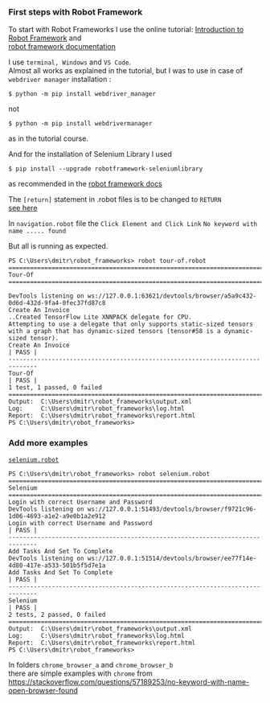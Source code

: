 ### First steps with Robot Framework 
To start with Robot Frameworks I use the online tutorial: 
[Introduction to Robot Framework](https://testautomationu.applitools.com/robot-framework-refresh/) and    
[robot framework documentation](https://docs.robotframework.org/docs)

I use ```terminal, Windows``` and ```VS Code```.    
Almost all works as explained in the tutorial, 
but I was to use in case of ```webdriver manager``` installation :    

```
$ python -m pip install webdriver_manager
```
not 
```
$ python -m pip install webdrivermanager
```
as in the tutorial course. 

And for the installation of Selenium Library I used 
```
$ pip install --upgrade robotframework-seleniumlibrary
```
as recommended in the [robot framework docs](https://docs.robotframework.org/docs/different_libraries/selenium)

The ```[return]``` statement in .robot files is to be changed to ```RETURN```   
[see here](https://github.com/robotframework/robotframework/issues/4876)


In ```navigation.robot``` file the ```Click Element and Click Link``` 
```No keyword with name ..... found```    

But all is running as expected. 
```
PS C:\Users\dmitr\robot_frameworks> robot tour-of.robot
==============================================================================
Tour-Of
==============================================================================

DevTools listening on ws://127.0.0.1:63621/devtools/browser/a5a9c432-0d6d-432d-9fa4-0fec37fd87c8       
Create An Invoice                                                     ..Created TensorFlow Lite XNNPACK delegate for CPU.
Attempting to use a delegate that only supports static-sized tensors with a graph that has dynamic-sized tensors (tensor#58 is a dynamic-sized tensor).
Create An Invoice                                                     | PASS |
------------------------------------------------------------------------------
Tour-Of                                                               | PASS |
1 test, 1 passed, 0 failed
==============================================================================
Output:  C:\Users\dmitr\robot_frameworks\output.xml
Log:     C:\Users\dmitr\robot_frameworks\log.html
Report:  C:\Users\dmitr\robot_frameworks\report.html
PS C:\Users\dmitr\robot_frameworks>
```

### Add more examples
[```selenium.robot```](https://docs.robotframework.org/docs/different_libraries/selenium)   
```
PS C:\Users\dmitr\robot_frameworks> robot selenium.robot
==============================================================================
Selenium
==============================================================================
Login with correct Username and Password
DevTools listening on ws://127.0.0.1:51493/devtools/browser/f9721c96-1d06-4693-a1e2-a9e0b1a2e912       
Login with correct Username and Password                              | PASS |
------------------------------------------------------------------------------
Add Tasks And Set To Complete
DevTools listening on ws://127.0.0.1:51514/devtools/browser/ee77f14e-4d80-417e-a533-501b5f5d7e1a       
Add Tasks And Set To Complete                                         | PASS |
------------------------------------------------------------------------------
Selenium                                                              | PASS |
2 tests, 2 passed, 0 failed
==============================================================================
Output:  C:\Users\dmitr\robot_frameworks\output.xml
Log:     C:\Users\dmitr\robot_frameworks\log.html
Report:  C:\Users\dmitr\robot_frameworks\report.html
PS C:\Users\dmitr\robot_frameworks>
```

In folders ```chrome_browser_a``` and ```chrome_browser_b```    
there are simple examples with ```chrome``` from    
https://stackoverflow.com/questions/57189253/no-keyword-with-name-open-browser-found




 

